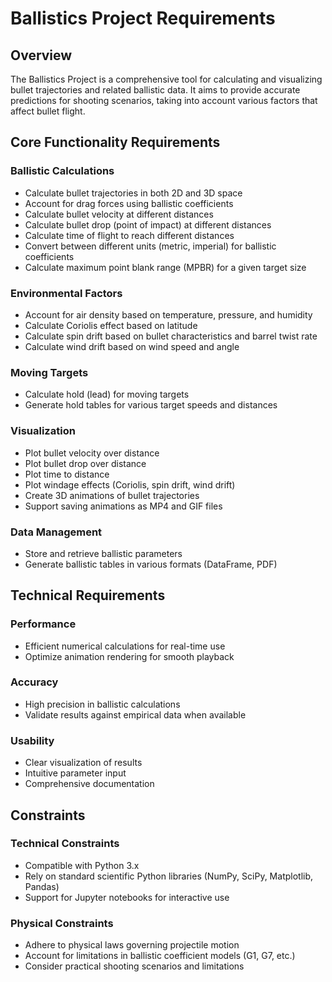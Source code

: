 # Ballistics Project Requirements

## Overview
The Ballistics Project is a comprehensive tool for calculating and visualizing bullet trajectories and related ballistic data. It aims to provide accurate predictions for shooting scenarios, taking into account various factors that affect bullet flight.

## Core Functionality Requirements

### Ballistic Calculations
- Calculate bullet trajectories in both 2D and 3D space
- Account for drag forces using ballistic coefficients
- Calculate bullet velocity at different distances
- Calculate bullet drop (point of impact) at different distances
- Calculate time of flight to reach different distances
- Convert between different units (metric, imperial) for ballistic coefficients
- Calculate maximum point blank range (MPBR) for a given target size

### Environmental Factors
- Account for air density based on temperature, pressure, and humidity
- Calculate Coriolis effect based on latitude
- Calculate spin drift based on bullet characteristics and barrel twist rate
- Calculate wind drift based on wind speed and angle

### Moving Targets
- Calculate hold (lead) for moving targets
- Generate hold tables for various target speeds and distances

### Visualization
- Plot bullet velocity over distance
- Plot bullet drop over distance
- Plot time to distance
- Plot windage effects (Coriolis, spin drift, wind drift)
- Create 3D animations of bullet trajectories
- Support saving animations as MP4 and GIF files

### Data Management
- Store and retrieve ballistic parameters
- Generate ballistic tables in various formats (DataFrame, PDF)

## Technical Requirements

### Performance
- Efficient numerical calculations for real-time use
- Optimize animation rendering for smooth playback

### Accuracy
- High precision in ballistic calculations
- Validate results against empirical data when available

### Usability
- Clear visualization of results
- Intuitive parameter input
- Comprehensive documentation

## Constraints

### Technical Constraints
- Compatible with Python 3.x
- Rely on standard scientific Python libraries (NumPy, SciPy, Matplotlib, Pandas)
- Support for Jupyter notebooks for interactive use

### Physical Constraints
- Adhere to physical laws governing projectile motion
- Account for limitations in ballistic coefficient models (G1, G7, etc.)
- Consider practical shooting scenarios and limitations
